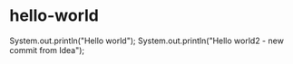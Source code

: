 # hello-world
System.out.println("Hello world");
System.out.println("Hello world2 - new commit from Idea");
